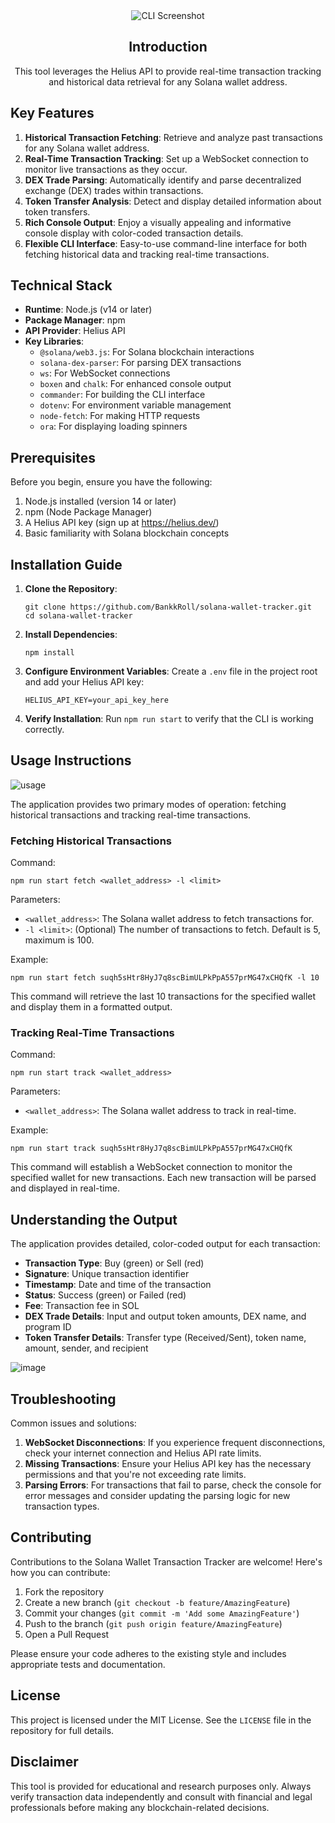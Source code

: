 <div align="center">

<img src="https://github.com/user-attachments/assets/444c93d1-b676-4df2-a09d-97d32b8a31c2" alt="CLI Screenshot" style="max-width: 100%;">

<h2>Introduction</h2>

<p style="max-width: 600px; margin: 0 auto;">
This tool leverages the Helius API to provide real-time transaction tracking and historical data retrieval for any Solana wallet address.
</p>

</div>

## Key Features

1. **Historical Transaction Fetching**: Retrieve and analyze past transactions for any Solana wallet address.
2. **Real-Time Transaction Tracking**: Set up a WebSocket connection to monitor live transactions as they occur.
3. **DEX Trade Parsing**: Automatically identify and parse decentralized exchange (DEX) trades within transactions.
4. **Token Transfer Analysis**: Detect and display detailed information about token transfers.
5. **Rich Console Output**: Enjoy a visually appealing and informative console display with color-coded transaction details.
6. **Flexible CLI Interface**: Easy-to-use command-line interface for both fetching historical data and tracking real-time transactions.

## Technical Stack

- **Runtime**: Node.js (v14 or later)
- **Package Manager**: npm
- **API Provider**: Helius API
- **Key Libraries**:
  - `@solana/web3.js`: For Solana blockchain interactions
  - `solana-dex-parser`: For parsing DEX transactions
  - `ws`: For WebSocket connections
  - `boxen` and `chalk`: For enhanced console output
  - `commander`: For building the CLI interface
  - `dotenv`: For environment variable management
  - `node-fetch`: For making HTTP requests
  - `ora`: For displaying loading spinners

## Prerequisites

Before you begin, ensure you have the following:

1. Node.js installed (version 14 or later)
2. npm (Node Package Manager)
3. A Helius API key (sign up at https://helius.dev/)
4. Basic familiarity with Solana blockchain concepts

## Installation Guide

1. **Clone the Repository**:
   ```
   git clone https://github.com/BankkRoll/solana-wallet-tracker.git
   cd solana-wallet-tracker
   ```

2. **Install Dependencies**:
   ```
   npm install
   ```

3. **Configure Environment Variables**:
   Create a `.env` file in the project root and add your Helius API key:
   ```
   HELIUS_API_KEY=your_api_key_here
   ```

4. **Verify Installation**:
   Run `npm run start` to verify that the CLI is working correctly.

## Usage Instructions

![usage](https://github.com/user-attachments/assets/7010dac9-55e8-4c77-bff5-b2046b014a03)

The application provides two primary modes of operation: fetching historical transactions and tracking real-time transactions.

### Fetching Historical Transactions

Command:
```
npm run start fetch <wallet_address> -l <limit>
```

Parameters:
- `<wallet_address>`: The Solana wallet address to fetch transactions for.
- `-l <limit>`: (Optional) The number of transactions to fetch. Default is 5, maximum is 100.

Example:
```
npm run start fetch suqh5sHtr8HyJ7q8scBimULPkPpA557prMG47xCHQfK -l 10
```

This command will retrieve the last 10 transactions for the specified wallet and display them in a formatted output.

### Tracking Real-Time Transactions

Command:
```
npm run start track <wallet_address>
```

Parameters:
- `<wallet_address>`: The Solana wallet address to track in real-time.

Example:
```
npm run start track suqh5sHtr8HyJ7q8scBimULPkPpA557prMG47xCHQfK
```

This command will establish a WebSocket connection to monitor the specified wallet for new transactions. Each new transaction will be parsed and displayed in real-time.

## Understanding the Output

The application provides detailed, color-coded output for each transaction:

- **Transaction Type**: Buy (green) or Sell (red)
- **Signature**: Unique transaction identifier
- **Timestamp**: Date and time of the transaction
- **Status**: Success (green) or Failed (red)
- **Fee**: Transaction fee in SOL
- **DEX Trade Details**: Input and output token amounts, DEX name, and program ID
- **Token Transfer Details**: Transfer type (Received/Sent), token name, amount, sender, and recipient

![image](https://github.com/user-attachments/assets/a1aaed67-ef06-4468-a895-5b901cd8c882)

## Troubleshooting

Common issues and solutions:

1. **WebSocket Disconnections**: If you experience frequent disconnections, check your internet connection and Helius API rate limits.
2. **Missing Transactions**: Ensure your Helius API key has the necessary permissions and that you're not exceeding rate limits.
3. **Parsing Errors**: For transactions that fail to parse, check the console for error messages and consider updating the parsing logic for new transaction types.

## Contributing

Contributions to the Solana Wallet Transaction Tracker are welcome! Here's how you can contribute:

1. Fork the repository
2. Create a new branch (`git checkout -b feature/AmazingFeature`)
3. Commit your changes (`git commit -m 'Add some AmazingFeature'`)
4. Push to the branch (`git push origin feature/AmazingFeature`)
5. Open a Pull Request

Please ensure your code adheres to the existing style and includes appropriate tests and documentation.

## License

This project is licensed under the MIT License. See the `LICENSE` file in the repository for full details.

## Disclaimer

This tool is provided for educational and research purposes only. Always verify transaction data independently and consult with financial and legal professionals before making any blockchain-related decisions.
